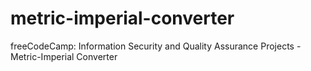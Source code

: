 # metric-imperial-converter
freeCodeCamp: Information Security and Quality Assurance Projects - Metric-Imperial Converter
